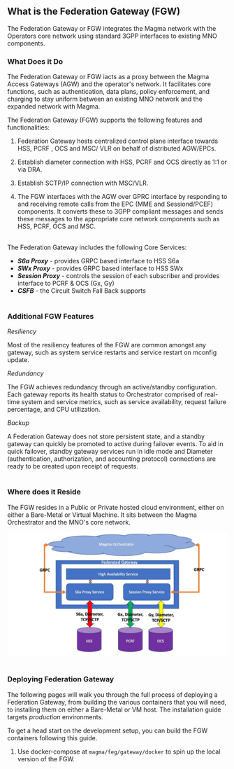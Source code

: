 ## What is the Federation Gateway (FGW)

The Federation Gateway or FGW integrates the Magma network with the Operators core network using standard 3GPP interfaces to existing MNO components.

### What Does it Do

The Federation Gateway or FGW iacts as a proxy between the Magma Access
Gateways (AGW) and the operator's network. It facilitates core
functions, such as authentication, data plans, policy enforcement, and
charging to stay uniform between an existing MNO network and the
expanded network with Magma.

The Federation Gateway (FGW) supports the following features and
functionalities:

1.  Federation Gateway hosts centralized control plane interface towards
    HSS, PCRF , OCS and MSC/ VLR on behalf of distributed AGW/EPCs.

2.  Establish diameter connection with HSS, PCRF and OCS directly as 1:1
    or via DRA.

3.  Establish SCTP/IP connection with MSC/VLR.

4.  The FGW interfaces with the AGW over GPRC interface by responding to
    and receiving remote calls from the EPC (MME and Sessiond/PCEF)
    components. It converts these to 3GPP compliant messages and sends
    these messages to the appropriate core network components such as
    HSS, PCRF, OCS and MSC.<br><br/>
    
The Federation Gateway includes the following Core Services:

-   ***S6a Proxy*** - provides GRPC based interface to HSS S6a
-   ***SWx Proxy*** - provides GRPC based interface to HSS SWx
-   ***Session Proxy*** - controls the session of each subscriber and provides interface to PCRF & OCS (Gx, Gy)
-   ***CSFB*** - the Circuit Switch Fall Back supports<br><br/>

### Additional FGW Features


*Resiliency*

Most of the resiliency features of the FGW are common amongst any gateway, such as system 
service restarts and service restart on mconfig update.

*Redundancy*

The FGW achieves redundancy through an active/standby configuration. Each gateway reports its health status to Orchestrator comprised of real-time system and service metrics, such as service availability, request failure percentage, and CPU utilization.

*Backup*

A Federation Gateway does not store persistent state, and a standby gateway can quickly be promoted to active during failover events. To aid in quick failover, standby gateway services run in idle mode and Diameter (authentication, authorization, and accounting
protocol) connections are ready to be created upon receipt of requests.<br><br/>

### Where does it Reside

The FGW resides in a Public or Private hosted cloud environment, either
on either a Bare-Metal or Virtual Machine. It sits between the Magma
Orchestrator and the MNO's core network.

![FGW Gateway](https://github.com/facebookincubator/magma/blob/master/docs/readmes/assets/federated_gateway_diagram.png)
<br><br/>

### Deploying Federation Gateway

The following pages will walk you through the full process of deploying a Federation Gateway, from building the various containers that you will need, to installing them on either a Bare-Metal or VM host. The installation guide targets *production* environments.

To get a head start on the development setup, you can build the FGW containers following this guide.

1.  Use docker-compose at ```magma/feg/gateway/docker``` to spin up the local version of the FGW.

<br><br/>

